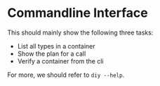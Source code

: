 # Commandline Interface

This should mainly show the following three tasks:

- List all types in a container
- Show the plan for a call
- Verify a container from the cli

For more, we should refer to `diy --help`.